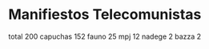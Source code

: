 Manifiestos Telecomunistas
==========================

total     200
capuchas  152
fauno     25
mpj       12
nadege    2
bazza     2
